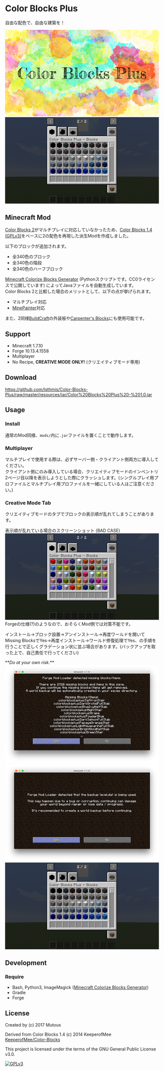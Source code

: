 # Color Blocks Plus

自由な配色で、自由な建築を！

![Color Blocks Plus](resources/images/logo.jpg)  
![Color Blocks Plus](resources/images/screenshot.png)  


## Minecraft Mod

[Color Blocks 2](http://www.planetminecraft.com/mod/color-blocks/)がマルチプレイに対応していなかったため、[Color Blocks 1.4 (GPLv3)](https://github.com/KeeperofMee/Color-Blocks)をベースに2の配色を再現した派生Modを作成しました。

以下のブロックが追加されます。

- 全340色のブロック
- 全340色の階段
- 全340色のハーフブロック

[Minecraft Colorize Blocks Generator](https://github.com/Isthmis/Minecraft-Colorize-Blocks-Generator) (Pythonスクリプトです。CC0ライセンスで公開しています) によってJavaファイルを自動生成しています。  
Color Blocks 2と比較した場合のメリットとして、以下の点が挙げられます。

- マルチプレイ対応
- [MinePainter](http://www.minecraftforum.net/forums/mapping-and-modding/minecraft-mods/1288124-0-2-6-mine-painter-simple-sculpture-and-pixel-art)対応

また、2同様[BuildCraft](http://www.mod-buildcraft.com)の外装板や[Carpenter's Blocks](http://www.carpentersblocks.com)にも使用可能です。  


## Support

- Minecraft 1.7.10
- Forge 10.13.4.1558
- Multiplayer
- No Recipe, **CREATIVE MODE ONLY!** (クリエイティブモード専用)


## Download

<https://github.com/Isthmis/Color-Blocks-Plus/raw/master/resources/jar/Color%20Blocks%20Plus%20-%201.0.jar>


## Usage

### Install
通常のMod同様、`mods/`内に`.jar`ファイルを置くことで動作します。

### Multiplayer
マルチプレイで使用する際は、必ずサーバー側・クライアント側両方に導入してください。  
クライアント側にのみ導入している場合、クリエイティブモードのインベントリ2ページ目以降を表示しようとした際にクラッシュします。(シングルプレイ用プロファイルとマルチプレイ用プロファイルを一緒にしている人はご注意ください。)

### Creative Mode Tab
クリエイティブモードのタブでブロックの表示順が乱れてしまうことがあります。

表示順が乱れている場合のスクリーンショット (BAD CASE)  
![bad case](resources/images/badcase.png)  
Forgeの仕様(?)のようなので、おそらくMod側では対策不能です。

インストール→ブロック設置→アンインストール→再度ワールドを開いてMissing BlocksでYes→再度インストール→ワールド修復処理でYes、の手順を行うことで正しくグラデーション状に並ぶ場合があります。(バックアップを取った上で、自己責任で行ってください)

\*\**Do at your own risk.*\*\*  
![missing blocks](resources/images/missing-blocks.jpg)  
![repair world](resources/images/repair-world.jpg)  
![sorted](resources/images/screenshot.png)


## Development

### Require
- Bash, Python3, ImageMagick ([Minecraft Colorize Blocks Generator](https://github.com/Isthmis/Minecraft-Colorize-Blocks-Generator))
- Gradle
- Forge


## License

Created by (c) 2017 Mutous

Derived from Color Blocks 1.4 (c) 2014 KeeperofMee  
[KeeperofMee/Color-Blocks](https://github.com/KeeperofMee/Color-Blocks)

This project is licensed under the terms of the GNU General Public License v3.0.

<a href="https://www.gnu.org/licenses/gpl-3.0.html"><img src="https://upload.wikimedia.org/wikipedia/commons/9/93/GPLv3_Logo.svg" alt="GPLv3" width="120" height="60"></a>

